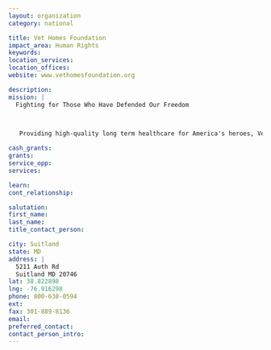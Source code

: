 ```yaml
---
layout: organization
category: national

title: Vet Homes Foundation
impact_area: Human Rights
keywords: 
location_services: 
location_offices: 
website: www.vethomesfoundation.org

description: 
mission: |
  Fighting for Those Who Have Defended Our Freedom

  

   Providing high-quality long term healthcare for America's heroes, Veterans Homes have exemplified the honorable military traditions of this nation for nearly a century and a half-since their establishment after the Civil War.

cash_grants: 
grants: 
service_opp: 
services: 

learn: 
cont_relationship: 

salutation: 
first_name: 
last_name: 
title_contact_person: 

city: Suitland
state: MD
address: |
  5211 Auth Rd  
  Suitland MD 20746
lat: 38.822898
lng: -76.916298
phone: 800-638-0594
ext: 
fax: 301-889-8136
email: 
preferred_contact: 
contact_person_intro: 
---
```

